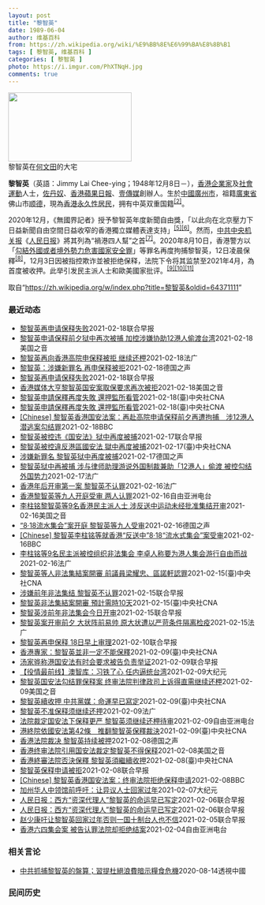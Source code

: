 ```yaml
---
layout: post
title: "黎智英"
date: 1989-06-04
author: 维基百科
from: https://zh.wikipedia.org/wiki/%E9%BB%8E%E6%99%BA%E8%8B%B1
tags: [ 黎智英, 维基百科 ]
categories: [ 黎智英 ]
photo: https://i.imgur.com/PhXTNqH.jpg
comments: true
---
```

<div class="mw-parser-output"><div id="noteTA-3146cf78" class="noteTA"><div class="noteTA-group"><div data-noteta-group-source="module" data-noteta-group="IT"></div></div><div class="noteTA-local"><div data-noteta-code="zh:巧克力; zh-tw:巧克力; zh-hk:朱古力; zh-cn:巧克力;"></div><div data-noteta-code="zh-tw:黑道; zh-hk:黑社會; zh-cn:黑社会;"></div><div data-noteta-code="zh-tw:飯店; zh-hk:酒店; zh-cn:饭店;"></div><div data-noteta-code="zh-tw:伍佛維茲; zh-hk:沃夫維茲 ;zh-cn:沃尔福威茨;"></div></div></div>

<div class="thumb tright"><div class="thumbinner" style="width:252px;"><a href="/wiki/File:Jimmy_Lai_Chee-ying_home_in_Ho_Man_Tin_20200418.png" class="image"><img alt="" src="//upload.wikimedia.org/wikipedia/commons/thumb/9/9f/Jimmy_Lai_Chee-ying_home_in_Ho_Man_Tin_20200418.png/250px-Jimmy_Lai_Chee-ying_home_in_Ho_Man_Tin_20200418.png" decoding="async" width="250" height="140" class="thumbimage" srcset="//upload.wikimedia.org/wikipedia/commons/thumb/9/9f/Jimmy_Lai_Chee-ying_home_in_Ho_Man_Tin_20200418.png/375px-Jimmy_Lai_Chee-ying_home_in_Ho_Man_Tin_20200418.png 1.5x, //upload.wikimedia.org/wikipedia/commons/thumb/9/9f/Jimmy_Lai_Chee-ying_home_in_Ho_Man_Tin_20200418.png/500px-Jimmy_Lai_Chee-ying_home_in_Ho_Man_Tin_20200418.png 2x" data-file-width="861" data-file-height="481"></a>  <div class="thumbcaption"><div class="magnify"><a href="/wiki/File:Jimmy_Lai_Chee-ying_home_in_Ho_Man_Tin_20200418.png" class="internal" title="放大"></a></div>黎智英在<a href="/wiki/%E4%BD%95%E6%96%87%E7%94%B0" title="何文田">何文田</a>的大宅</div></div></div>
<p><b>黎智英</b>（英語：<span lang="en">Jimmy Lai Chee-ying</span>；1948年12月8日<span class="useeditintro" title="Template:BLP editintro">－</span>），<a href="/wiki/%E9%A6%99%E6%B8%AF" title="香港">香港</a><a href="/wiki/%E4%BC%81%E4%B8%9A%E5%AE%B6" title="企业家">企業家</a>及<a href="/wiki/%E7%A4%BE%E6%9C%83%E9%81%8B%E5%8B%95" title="社會運動">社會運動</a>人士，<a href="/wiki/%E4%BD%90%E4%B8%B9%E5%A5%B4" title="佐丹奴">佐丹奴</a>、<a href="/wiki/%E8%98%8B%E6%9E%9C%E6%97%A5%E5%A0%B1_(%E9%A6%99%E6%B8%AF)" title="蘋果日報 (香港)">香港蘋果日報</a>、<a href="/wiki/%E5%A3%B9%E5%82%B3%E5%AA%92" title="壹傳媒">壹傳媒</a>創辦人。生於<a href="/wiki/%E4%B8%AD%E8%8F%AF%E6%B0%91%E5%9C%8B_(%E5%A4%A7%E9%99%B8%E6%99%82%E6%9C%9F)" class="mw-redirect" title="中華民國 (大陸時期)">中國</a><a href="/wiki/%E5%BB%A3%E5%B7%9E%E5%B8%82_(%E4%B8%AD%E8%8F%AF%E6%B0%91%E5%9C%8B)" title="廣州市 (中華民國)">廣州市</a>，祖籍<a href="/wiki/%E5%BB%A3%E6%9D%B1%E7%9C%81_(%E4%B8%AD%E8%8F%AF%E6%B0%91%E5%9C%8B)" title="廣東省 (中華民國)">廣東省</a>佛山市<a href="/wiki/%E9%A1%BA%E5%BE%B7" class="mw-redirect" title="顺德">顺德</a>，現為<a href="/wiki/%E9%A6%99%E6%B8%AF%E5%B1%85%E6%B0%91#永久性居民" title="香港居民">香港永久性居民</a>，拥有中英双重国籍<sup id="cite_ref-a1_3-2" class="reference"><a href="#cite_note-a1-3">[2]</a></sup>。
</p><p>2020年12月，《無國界記者》授予黎智英年度新聞自由獎，「以此向在北京壓力下日益新聞自由空間日益收窄的香港獨立媒體表達支持」<sup id="cite_ref-7" class="reference"><a href="#cite_note-7">[5]</a></sup><sup id="cite_ref-8" class="reference"><a href="#cite_note-8">[6]</a></sup>。然而，<a href="/wiki/%E4%B8%AD%E5%85%B1%E4%B8%AD%E5%A4%AE%E6%9C%BA%E5%85%B3%E6%8A%A5" title="中共中央机关报">中共中央机关报</a>《<a href="/wiki/%E4%BA%BA%E6%B0%91%E6%97%A5%E6%8A%A5" title="人民日报">人民日报</a>》將其列為“禍港四人幫”之首<sup id="cite_ref-9" class="reference"><a href="#cite_note-9">[7]</a></sup>。2020年8月10日，香港警方以「<a href="/wiki/%E4%B8%AD%E8%8F%AF%E4%BA%BA%E6%B0%91%E5%85%B1%E5%92%8C%E5%9C%8B%E9%A6%99%E6%B8%AF%E7%89%B9%E5%88%A5%E8%A1%8C%E6%94%BF%E5%8D%80%E7%B6%AD%E8%AD%B7%E5%9C%8B%E5%AE%B6%E5%AE%89%E5%85%A8%E6%B3%95" title="中華人民共和國香港特別行政區維護國家安全法">勾結外國或者境外勢力危害國家安全罪</a>」等罪名再度拘捕黎智英，12日凌晨保釋<sup id="cite_ref-10" class="reference"><a href="#cite_note-10">[8]</a></sup>，12月3日因被指控欺诈並被拒绝保释，法院下令将其监禁至2021年4月，為首度被收押。此举引发民主派人士和歐美國家批评。<sup id="cite_ref-11" class="reference"><a href="#cite_note-11">[9]</a></sup><sup id="cite_ref-12" class="reference"><a href="#cite_note-12">[10]</a></sup><sup id="cite_ref-over100_13-0" class="reference"><a href="#cite_note-over100-13">[11]</a></sup>
</p>
</div><noscript><img src="//zh.wikipedia.org/wiki/Special:CentralAutoLogin/start?type=1x1" alt="" title="" width="1" height="1" style="border: none; position: absolute;"></noscript>
<div class="printfooter">取自“<a dir="ltr" href="https://zh.wikipedia.org/w/index.php?title=黎智英&amp;oldid=64371111">https://zh.wikipedia.org/w/index.php?title=黎智英&amp;oldid=64371111</a>”</div><div id="recent-news"><h3>最近动态</h3><ul><li><a href="https://nodebe4.github.io/waimei/2021-02-18/%E9%BB%8E%E6%99%BA%E8%8B%B1%E5%86%8D%E7%94%B3%E8%AF%B7%E4%BF%9D%E9%87%8A%E5%A4%B1%E8%B4%A5" title="黎智英再申请保释失败—— 香港壹传媒创办人黎智英今天（18日）再到法院提出保释申请，但不被法官批准，黎智英继续被还押。 据香港《明报》报道，黎智英就欺诈罪，以及违反《香港国安法》的案件提出保释申...">黎智英再申请保释失败</a><time>2021-02-18</time><a class="tag">联合早报</a></li>
<li><a href="https://nodebe4.github.io/waimei/2021-02-18/%E9%BB%8E%E6%99%BA%E8%8B%B1%E7%94%B3%E8%AF%B7%E4%BF%9D%E9%87%8A%E5%89%8D%E5%A4%95%E7%8B%B1%E4%B8%AD%E5%86%8D%E6%AC%A1%E8%A2%AB%E6%8D%95-%E5%8A%A0%E6%8E%A7%E6%B6%89%E5%AB%8C%E5%8D%8F%E5%8A%A912%E6%B8%AF%E4%BA%BA%E5%81%B7%E6%B8%A1%E5%8F%B0%E6%B9%BE" title="黎智英申请保释前夕狱中再次被捕 加控涉嫌协助12港人偷渡台湾—— Thu, 18 Feb 2021 18:34:57 GMT 香港壹传媒创办人黎智英被控《港区国安法》”勾结罪”等罪名，2月18日...">黎智英申请保释前夕狱中再次被捕 加控涉嫌协助12港人偷渡台湾</a><time>2021-02-18</time><a class="tag">美国之音</a></li>
<li><a href="https://nodebe4.github.io/waimei/2021-02-18/%E9%BB%8E%E6%99%BA%E8%8B%B1%E5%86%8D%E5%90%91%E9%A6%99%E6%B8%AF%E9%AB%98%E9%99%A2%E7%94%B3%E4%BF%9D%E9%87%8A%E8%A2%AB%E6%8B%92-%E7%BB%A7%E7%BB%AD%E8%BF%98%E6%9F%99" title="黎智英再向香港高院申保释被拒 继续还柙—— 18/02/2021 - 15:25 香港壹传媒创办人黎智英被指违反《港区国安法》，去年12月23日获香港高等法院指定法官李运腾批准保释，港府律政司后...">黎智英再向香港高院申保释被拒 继续还柙</a><time>2021-02-18</time><a class="tag">法广</a></li>
<li><a href="https://nodebe4.github.io/waimei/2021-02-18/%E9%BB%8E%E6%99%BA%E8%8B%B1-%E6%B6%89%E5%AB%8C%E6%96%B0%E7%BD%AA%E5%90%8D-%E5%86%8D%E7%94%B3%E4%BF%9D%E9%87%8A%E8%A2%AB%E6%8B%92" title="黎智英：涉嫌新罪名 再申保释被拒—— 洪沙 （综合报道）2021-02-18T14:10:57.610Z 壹传媒创办人黎智英 （德国之声中文网）据《明报》等港媒报道，壹传媒创办人黎智英2月18日...">黎智英：涉嫌新罪名 再申保释被拒</a><time>2021-02-18</time><a class="tag">德国之声</a></li>
<li><a href="https://nodebe4.github.io/waimei/2021-02-18/%E9%BB%8E%E6%99%BA%E8%8B%B1%E5%86%8D%E7%94%B3%E8%AF%B7%E4%BF%9D%E9%87%8A%E5%A4%B1%E8%B4%A5" title="黎智英再申请保释失败—— 香港壹传媒创办人黎智英今天（18日）再到法院提出保释申请，但不被法官批准，黎智英继续被还押。 据香港《明报》报道，黎智英就欺诈罪，以及违反《香港国安法》的案件提出保释申...">黎智英再申请保释失败</a><time>2021-02-18</time><a class="tag">联合早报</a></li>
<li><a href="https://nodebe4.github.io/waimei/2021-02-18/%E9%A6%99%E6%B8%AF%E5%AA%92%E4%BD%93%E5%A4%A7%E4%BA%A8%E9%BB%8E%E6%99%BA%E8%8B%B1%E5%9B%BD%E5%AE%89%E6%A1%88%E5%8F%96%E4%BF%9D%E8%A6%81%E6%B1%82%E5%86%8D%E6%AC%A1%E8%A2%AB%E6%8B%92" title="香港媒体大亨黎智英国安案取保要求再次被拒—— Thu, 18 Feb 2021 11:04:39 GMT 香港壹傳媒創辦人黎智英2021年2月9日離開終審法院（路透社照片） 香港高等法院星期四（...">香港媒体大亨黎智英国安案取保要求再次被拒</a><time>2021-02-18</time><a class="tag">美国之音</a></li>
<li><a href="https://nodebe4.github.io/waimei/2021-02-18/%E9%BB%8E%E6%99%BA%E8%8B%B1%E7%94%B3%E8%AB%8B%E4%BF%9D%E9%87%8B%E5%86%8D%E5%BA%A6%E5%A4%B1%E6%95%97-%E9%82%84%E6%8A%BC%E7%9B%A3%E6%89%80%E7%9C%8B%E7%AE%A1" title="黎智英申請保釋再度失敗 還押監所看管—— 香港壹傳媒集團創辦人黎智英（右）先前因涉嫌詐欺及違反港區維護國安法被警方逮捕，之後被起訴，期間一直被扣押。（圖取自立場新聞） （中央社記者張謙香港18日...">黎智英申請保釋再度失敗 還押監所看管</a><time>2021-02-18</time><a class="tag">(臺)中央社CNA</a></li>
<li><a href="https://nodebe4.github.io/waimei/2021-02-18/%E9%BB%8E%E6%99%BA%E8%8B%B1%E7%94%B3%E8%AB%8B%E4%BF%9D%E9%87%8B%E5%86%8D%E5%BA%A6%E5%A4%B1%E6%95%97-%E9%82%84%E6%8A%BC%E7%9B%A3%E6%89%80%E7%9C%8B%E7%AE%A1" title="黎智英申請保釋再度失敗 還押監所看管—— （中央社記者張謙香港18日電）香港壹傳媒集團創辦人黎智英先前因涉嫌詐欺及違反港區維護國安法被警方逮捕，之後被起訴，期間一直被扣押。他今天向法庭申請保釋再...">黎智英申請保釋再度失敗  還押監所看管</a><time>2021-02-18</time><a class="tag">(臺)中央社CNA</a></li>
<li><a href="https://nodebe4.github.io/waimei/2021-02-18/Chinese-%E9%BB%8E%E6%99%BA%E8%8B%B1%E9%A6%99%E6%B8%AF%E5%9B%BD%E5%AE%89%E6%B3%95%E6%A1%88-%E5%86%8D%E8%B5%B4%E9%AB%98%E9%99%A2%E7%94%B3%E8%AF%B7%E4%BF%9D%E9%87%8A%E5%89%8D%E5%A4%95%E5%86%8D%E9%81%AD%E6%8B%98%E6%8D%95-%E6%B6%8912%E6%B8%AF%E4%BA%BA%E6%BD%9C%E9%80%83%E6%A1%88%E5%8B%BE%E7%BB%93%E7%BD%AA" title="[Chinese] 黎智英香港国安法案：再赴高院申请保释前夕再遭拘捕　涉12港人潜逃案勾结罪—— 黎智英香港国安法案：再赴高院申请保释前夕再遭拘捕　涉12港人潜逃案勾结罪 54 分钟前 图像来源...">[Chinese] 黎智英香港国安法案：再赴高院申请保释前夕再遭拘捕　涉12港人潜逃案勾结罪</a><time>2021-02-18</time><a class="tag">BBC</a></li>
<li><a href="https://nodebe4.github.io/waimei/2021-02-17/%E9%BB%8E%E6%99%BA%E8%8B%B1%E8%A2%AB%E6%8E%A7%E8%BF%9D-%E5%9B%BD%E5%AE%89%E6%B3%95-%E7%8B%B1%E4%B8%AD%E5%86%8D%E5%BA%A6%E8%A2%AB%E6%8D%95" title="黎智英被控违《国安法》狱中再度被捕—— 香港壹传媒集团创办人黎智英因违反《香港国安法》，前天（16日）据报在已被羁押的情况下再度被警方拘捕，罪名是涉嫌“串谋勾结外国或者境外势力危害国家安全”及“...">黎智英被控违《国安法》狱中再度被捕</a><time>2021-02-17</time><a class="tag">联合早报</a></li>
<li><a href="https://nodebe4.github.io/waimei/2021-02-17/%E9%BB%8E%E6%99%BA%E8%8B%B1%E8%A2%AB%E6%8E%A7%E9%81%95%E5%8F%8D%E6%B8%AF%E5%8D%80%E5%9C%8B%E5%AE%89%E6%B3%95-%E7%8D%84%E4%B8%AD%E5%86%8D%E5%BA%A6%E8%A2%AB%E6%8D%95" title="黎智英被控違反港區國安法 獄中再度被捕—— （中央社記者張謙香港17日電）據報導，香港壹傳媒集團創辦人黎智英因違反「港區國安法」，16日在已被羈押的情況下再度被港警拘捕，罪名則是涉嫌「串謀勾結外...">黎智英被控違反港區國安法 獄中再度被捕</a><time>2021-02-17</time><a class="tag">(臺)中央社CNA</a></li>
<li><a href="https://nodebe4.github.io/waimei/2021-02-17/%E6%B6%89%E5%AB%8C%E6%96%B0%E7%BD%AA%E5%90%8D-%E9%BB%8E%E6%99%BA%E8%8B%B1%E7%8B%B1%E4%B8%AD%E5%86%8D%E5%BA%A6%E8%A2%AB%E6%8D%95" title="涉嫌新罪名 黎智英狱中再度被捕—— 洪沙 （综合报道）2021-02-17T14:43:00.062Z 壹传媒创办人黎智英 （德国之声中文网）据香港《明报》报道，昨天（2月16日），香港警方在狱...">涉嫌新罪名 黎智英狱中再度被捕</a><time>2021-02-17</time><a class="tag">德国之声</a></li>
<li><a href="https://nodebe4.github.io/waimei/2021-02-17/%E9%BB%8E%E6%99%BA%E8%8B%B1%E7%8B%B1%E4%B8%AD%E5%86%8D%E8%A2%AB%E6%8D%95-%E6%B6%89%E4%B8%8E%E5%BE%8B%E5%B8%88%E5%8A%A9%E7%90%86%E6%B8%B8%E8%AF%B4%E5%A4%96%E5%9B%BD%E5%88%B6%E8%A3%81%E5%85%BC%E5%8A%A9-12%E6%B8%AF%E4%BA%BA-%E5%81%B7%E6%B8%A1-%E8%A2%AB%E6%8E%A7%E5%8B%BE%E7%BB%93%E5%A4%96%E5%9B%BD%E5%8A%BF%E5%8A%9B" title="黎智英狱中再被捕 涉与律师助理游说外国制裁兼助「12港人」偷渡 被控勾结外国势力—— 17/02/2021 - 12:44 一名律师楼助理涉嫌与壹传媒人创办人黎智英等人进行众筹和国际游说，谋求制...">黎智英狱中再被捕 涉与律师助理游说外国制裁兼助「12港人」偷渡 被控勾结外国势力</a><time>2021-02-17</time><a class="tag">法广</a></li>
<li><a href="https://nodebe4.github.io/waimei/2021-02-16/%E9%A6%99%E6%B8%AF%E5%B9%B4%E5%90%8E%E5%BC%80%E5%AE%A1%E7%AC%AC%E4%B8%80%E6%A1%88-%E9%BB%8E%E6%99%BA%E8%8B%B1%E4%B8%8D%E8%AE%A4%E7%BD%AA" title="香港年后开审第一案 黎智英不认罪—— 17/02/2021 - 00:26 香港春节假期后开审的第一案，是九名民主派人士参与2019年反送中运动“八一八流水式集会”，他们被指控组织未经批准的集结...">香港年后开审第一案 黎智英不认罪</a><time>2021-02-16</time><a class="tag">法广</a></li>
<li><a href="https://nodebe4.github.io/waimei/2021-02-16/%E9%A6%99%E6%B8%AF%E9%BB%8E%E6%99%BA%E8%8B%B1%E7%AD%89%E4%B9%9D%E4%BA%BA%E5%BC%80%E5%BA%AD%E5%8F%97%E5%AE%A1-%E4%B8%A4%E4%BA%BA%E8%AE%A4%E7%BD%AA" title="香港黎智英等九人开庭受审 两人认罪—— 香港壹传媒创办人黎智英、香港民主党前主席兼资深大律师李柱铭等九人涉嫌“参与或组织未经批准集结”一案星期二开审。前立法会议员区诺轩及梁耀忠认罪。 香港警方去...">香港黎智英等九人开庭受审  两人认罪</a><time>2021-02-16</time><a class="tag">自由亚洲电台</a></li>
<li><a href="https://nodebe4.github.io/waimei/2021-02-16/%E6%9D%8E%E6%9F%B1%E9%93%AD%E9%BB%8E%E6%99%BA%E8%8B%B1%E7%AD%899%E5%90%8D%E9%A6%99%E6%B8%AF%E6%B0%91%E4%B8%BB%E6%B4%BE%E4%BA%BA%E5%A3%AB-%E6%B6%89%E5%8F%8D%E9%80%81%E4%B8%AD%E8%BF%90%E5%8A%A8%E6%9C%AA%E7%BB%8F%E6%89%B9%E5%87%86%E9%9B%86%E7%BB%93%E5%BC%80%E5%AE%A1" title="李柱铭黎智英等9名香港民主派人士 涉反送中运动未经批准集结开审—— Tue, 16 Feb 2021 17:22:53 GMT 民主派前立法会议员梁国雄（左二起），李卓人，何俊仁，何秀兰，因参与...">李柱铭黎智英等9名香港民主派人士 涉反送中运动未经批准集结开审</a><time>2021-02-16</time><a class="tag">美国之音</a></li>
<li><a href="https://nodebe4.github.io/waimei/2021-02-16/8-18%E6%B5%81%E6%B0%B4%E9%9B%86%E4%BC%9A-%E6%A1%88%E5%BC%80%E5%BA%AD-%E9%BB%8E%E6%99%BA%E8%8B%B1%E7%AD%89%E4%B9%9D%E4%BA%BA%E5%8F%97%E5%AE%A1" title="“8·18流水集会”案开庭&nbsp;黎智英等九人受审—— 叶宣（综合报道）2021-02-16T11:35:16.522Z （德国之声中文网）周二（2月16日）开审的案件，围绕2019年8月18日香港民...">“8·18流水集会”案开庭 黎智英等九人受审</a><time>2021-02-16</time><a class="tag">德国之声</a></li>
<li><a href="https://nodebe4.github.io/waimei/2021-02-16/Chinese-%E9%BB%8E%E6%99%BA%E8%8B%B1%E6%9D%8E%E6%9F%B1%E9%93%AD%E7%AD%89%E5%B0%B1%E9%A6%99%E6%B8%AF-%E5%8F%8D%E9%80%81%E4%B8%AD-8-18-%E6%B5%81%E6%B0%B4%E5%BC%8F%E9%9B%86%E4%BC%9A-%E6%A1%88%E5%8F%97%E5%AE%A1" title="[Chinese] 黎智英李柱铭等就香港“反送中”8·18“流水式集会”案受审—— 黎智英李柱铭等就香港“反送中”8·18“流水式集会”案受审 20 分钟前 &amp;lt;img srcset...">[Chinese] 黎智英李柱铭等就香港“反送中”8·18“流水式集会”案受审</a><time>2021-02-16</time><a class="tag">BBC</a></li>
<li><a href="https://nodebe4.github.io/waimei/2021-02-16/%E6%9D%8E%E6%9F%B1%E9%93%AD%E7%AD%899%E5%90%8D%E6%B0%91%E4%B8%BB%E6%B4%BE%E8%A2%AB%E6%8E%A7%E7%BB%84%E7%BB%87%E9%9D%9E%E6%B3%95%E9%9B%86%E4%BC%9A-%E6%9D%8E%E5%8D%93%E4%BA%BA%E7%A7%B0%E8%A6%81%E4%B8%BA%E6%B8%AF%E4%BA%BA%E9%9B%86%E4%BC%9A%E6%B8%B8%E8%A1%8C%E8%87%AA%E7%94%B1%E8%80%8C%E6%88%98" title="李柱铭等9名民主派被控组织非法集会 李卓人称要为港人集会游行自由而战—— 16/02/2021 - 08:06 壹传媒集团创办人黎智英和民主党前主席李柱铭、何俊仁等九名民主派领军人士因前年的「8...">李柱铭等9名民主派被控组织非法集会 李卓人称要为港人集会游行自由而战</a><time>2021-02-16</time><a class="tag">法广</a></li>
<li><a href="https://nodebe4.github.io/waimei/2021-02-15/%E9%BB%8E%E6%99%BA%E8%8B%B1%E7%AD%89%E4%BA%BA%E9%9D%9E%E6%B3%95%E9%9B%86%E7%B5%90%E6%A1%88%E9%96%8B%E5%AF%A9-%E5%89%8D%E8%AD%B0%E5%93%A1%E6%A2%81%E8%80%80%E5%BF%A0-%E5%8D%80%E8%AB%BE%E8%BB%92%E8%AA%8D%E7%BD%AA" title="黎智英等人非法集結案開審 前議員梁耀忠、區諾軒認罪—— 香港壹傳媒集團創辦人黎智英（右）等9人涉非法集結案16日早上開審，據報導，前立法會議員梁耀忠和區諾軒在庭上認罪，黎智英等其他7人不認罪。（...">黎智英等人非法集結案開審 前議員梁耀忠、區諾軒認罪</a><time>2021-02-15</time><a class="tag">(臺)中央社CNA</a></li>
<li><a href="https://nodebe4.github.io/waimei/2021-02-15/%E6%B6%89%E5%AB%8C%E5%89%8D%E5%B9%B4%E9%9D%9E%E6%B3%95%E9%9B%86%E7%BB%93-%E9%BB%8E%E6%99%BA%E8%8B%B1%E4%B8%8D%E8%AE%A4%E7%BD%AA" title="涉嫌前年非法集结 黎智英不认罪—— 壹传媒创始人黎智英与八名民主派人士被控于前年8月18日参与及组织民阵集会的未经批准集结，今天（16日）上午在西九龙裁判法院开审。 据《星岛日报》报道，九人中仅...">涉嫌前年非法集结 黎智英不认罪</a><time>2021-02-15</time><a class="tag">联合早报</a></li>
<li><a href="https://nodebe4.github.io/waimei/2021-02-15/%E9%BB%8E%E6%99%BA%E8%8B%B1%E9%9D%9E%E6%B3%95%E9%9B%86%E7%B5%90%E6%A1%88%E9%96%8B%E5%AF%A9-%E9%A0%90%E8%A8%88%E9%9C%80%E6%99%8210%E5%A4%A9" title="黎智英非法集結案開審 預計需時10天—— （中央社記者張謙香港16日電）香港壹傳媒集團創辦人黎智英等9名泛民主派人士涉嫌於2019年參與、組織或煽惑參與未經批准集結，案件今早審訊，預料需時10天...">黎智英非法集結案開審 預計需時10天</a><time>2021-02-15</time><a class="tag">(臺)中央社CNA</a></li>
<li><a href="https://nodebe4.github.io/waimei/2021-02-15/%E9%BB%8E%E6%99%BA%E8%8B%B1%E6%B6%89%E5%89%8D%E5%B9%B4%E9%9D%9E%E6%B3%95%E9%9B%86%E4%BC%9A%E4%BB%8A%E6%97%A5%E5%BC%80%E5%AE%A1" title="黎智英涉前年非法集会今日开审—— 壹传媒创始人黎智英涉前年8月18日参与民阵集会的案件今早（16日）在香港西九龙裁判法院开审。控辩双方将就公众集会是否须先获得警方批准、展开法律争拗，整个聆讯估计...">黎智英涉前年非法集会今日开审</a><time>2021-02-15</time><a class="tag">联合早报</a></li>
<li><a href="https://nodebe4.github.io/waimei/2021-02-15/%E9%BB%8E%E6%99%BA%E8%8B%B1%E6%A1%88%E5%BC%80%E5%AE%A1%E5%89%8D%E5%A4%95-%E5%A4%A7%E7%8A%B6%E9%98%B5%E5%89%8D%E6%98%93%E5%B8%85-%E5%8E%9F%E5%A4%A7%E7%8A%B6%E9%81%AD%E4%BB%A5%E4%B8%A5%E8%8B%9B%E6%9D%A1%E4%BB%B6%E9%9A%94%E7%A6%BB%E6%A3%80%E7%96%AB" title="黎智英案开审前夕 大状阵前易帅 原大状遭以严苛条件隔离检疫—— 15/02/2021 - 11:22 包括壹集团创办人黎智英在内的九名民主派领军人物的参与和组织非法集会案明(16日)天开审，但代...">黎智英案开审前夕 大状阵前易帅 原大状遭以严苛条件隔离检疫</a><time>2021-02-15</time><a class="tag">法广</a></li>
<li><a href="https://nodebe4.github.io/waimei/2021-02-10/%E9%BB%8E%E6%99%BA%E8%8B%B1%E5%86%8D%E7%94%B3%E4%BF%9D%E9%87%8A-18%E6%97%A5%E6%97%A9%E4%B8%8A%E5%AE%A1%E7%90%86" title="黎智英再申保释 18日早上审理—— 香港终审法院周二（9日）拒绝黎智英此前的保释后，黎智英昨天（10日）再次向高院提出保释申请。图为黎智英周二抵达香港终审法院时照片。（路透社） 壹传媒创办人黎智...">黎智英再申保释 18日早上审理</a><time>2021-02-10</time><a class="tag">联合早报</a></li>
<li><a href="https://nodebe4.github.io/waimei/2021-02-09/%E9%A6%99%E6%B8%AF%E5%B0%88%E5%AE%B6-%E9%BB%8E%E6%99%BA%E8%8B%B1%E4%B8%A6%E9%9D%9E%E4%B8%80%E5%AE%9A%E4%B8%8D%E8%83%BD%E4%BF%9D%E9%87%8B" title="香港專家：黎智英並非一定不能保釋—— （中央社記者張謙香港10日電）香港終審法院昨天推翻壹傳媒集團創辦人黎智英稍早前獲准保釋的裁決。此事引起廣泛討論，有專家今天說，終院的判決有其合理性，但黎智英...">香港專家：黎智英並非一定不能保釋</a><time>2021-02-09</time><a class="tag">(臺)中央社CNA</a></li>
<li><a href="https://nodebe4.github.io/waimei/2021-02-09/%E6%B1%A4%E5%AE%B6%E9%AA%85%E7%A7%B0%E6%B8%AF%E5%9B%BD%E5%AE%89%E6%B3%95%E6%9C%89%E6%97%B6%E4%BC%9A%E8%A6%81%E6%B1%82%E8%A2%AB%E5%91%8A%E8%B4%9F%E8%B4%A3%E4%B8%BE%E8%AF%81" title="汤家骅称港国安法有时会要求被告负责举证—— 香港壹传媒集团创办人黎智英被控违反《香港国安法》的案件，终审法院昨裁定律政司就黎智英保释的上诉得直，裁决指国安法第42条对保释的门槛，较一般法例严格得...">汤家骅称港国安法有时会要求被告负责举证</a><time>2021-02-09</time><a class="tag">联合早报</a></li>
<li><a href="https://nodebe4.github.io/waimei/2021-02-09/%E5%BD%B9%E6%83%85%E6%9C%80%E5%89%8D%E7%BA%BF-%E6%BE%B3%E6%99%BA%E5%BA%93-%E4%B9%A0%E9%93%81%E4%BA%86%E5%BF%83-%E4%BB%BB%E5%86%85%E9%80%BC%E7%BB%9F%E5%8F%B0%E6%B9%BE" title="【役情最前线】澳智库：习铁了心 任内逼统台湾—— 【大纪元2021年02月10日讯】（大纪元香港新闻中心报导）香港终审法院撤销保释，壹传媒创办人黎智英无法回家过年；香港停止承认双重国籍，英恐无法...">【役情最前线】澳智库：习铁了心 任内逼统台湾</a><time>2021-02-09</time><a class="tag">大纪元</a></li>
<li><a href="https://nodebe4.github.io/waimei/2021-02-09/%E9%BB%8E%E6%99%BA%E8%8B%B1%E5%9B%BD%E5%AE%89%E6%B3%95%E5%8B%BE%E7%BB%93%E7%BD%AA%E4%BF%9D%E9%87%8A%E6%A1%88-%E7%BB%88%E5%AE%A1%E6%B3%95%E9%99%A2%E5%88%A4%E5%BE%8B%E6%94%BF%E5%8F%B8%E4%B8%8A%E8%AF%89%E5%BE%97%E7%9B%B4%E9%9C%80%E7%BB%A7%E7%BB%AD%E8%BF%98%E6%9F%99" title="黎智英国安法勾结罪保释案 终审法院判律政司上诉得直需继续还柙—— Tue, 09 Feb 2021 18:35:36 GMT 香港壹传媒创办人黎智英2021年2月9日离开终审法院(路透社照片) ...">黎智英国安法勾结罪保释案 终审法院判律政司上诉得直需继续还柙</a><time>2021-02-09</time><a class="tag">美国之音</a></li>
<li><a href="https://nodebe4.github.io/waimei/2021-02-09/%E9%BB%8E%E6%99%BA%E8%8B%B1%E7%BA%8C%E6%94%B6%E6%8A%BC-%E4%B8%AD%E5%85%B1%E9%BB%A8%E5%AA%92-%E5%91%BD%E9%81%8B%E6%97%A9%E5%B7%B2%E5%AF%AB%E5%AE%9A" title="黎智英續收押 中共黨媒：命運早已寫定—— （中央社台北9日電）香港終審法院今天推翻壹傳媒集團創辦人黎智英的保釋裁決，黎智英繼續收押。終審法院這項裁決前，黨媒人民日報3天前發文斷言稱，「叛國亂港黎...">黎智英續收押 中共黨媒：命運早已寫定</a><time>2021-02-09</time><a class="tag">(臺)中央社CNA</a></li>
<li><a href="https://nodebe4.github.io/waimei/2021-02-09/%E9%BB%8E%E6%99%BA%E8%8B%B1%E4%B8%8D%E5%87%86%E4%BF%9D%E9%87%8A%E9%A1%BB%E7%BB%A7%E7%BB%AD%E8%BF%98%E6%8A%BC" title="黎智英不准保释须继续还押—— 09/02/2021 - 10:10 律政司就壹传媒创办人黎智英的国安法保释案件上诉，终审法院上周一开庭听罢陈词后，于今早10时颁下判词，裁定律政司上诉得直，撤销保...">黎智英不准保释须继续还押</a><time>2021-02-09</time><a class="tag">法广</a></li>
<li><a href="https://nodebe4.github.io/waimei/2021-02-09/%E6%B3%95%E9%99%A2%E8%A3%81%E5%AE%9A%E5%9B%BD%E5%AE%89%E6%B3%95%E4%B8%8B%E4%BF%9D%E9%87%8A%E6%9B%B4%E4%B8%A5-%E9%BB%8E%E6%99%BA%E8%8B%B1%E9%A1%BB%E7%BB%A7%E7%BB%AD%E8%BF%98%E6%9F%99%E5%BE%85%E5%AE%A1" title="法院裁定国安法下保释更严 黎智英须继续还柙待审—— 壹传媒创办人黎智英被控欺诈以及《港区国安法》的“勾结外国或境外势力危害国家安全”罪，高等法院早前获准他保释，但律政司随即提出上诉，终审法院周二...">法院裁定国安法下保释更严   黎智英须继续还柙待审</a><time>2021-02-09</time><a class="tag">自由亚洲电台</a></li>
<li><a href="https://nodebe4.github.io/waimei/2021-02-09/%E6%B8%AF%E7%B5%82%E9%99%A2%E4%BE%9D%E5%9C%8B%E5%AE%89%E6%B3%95%E7%AC%AC42%E6%A2%9D-%E6%8E%A8%E7%BF%BB%E9%BB%8E%E6%99%BA%E8%8B%B1%E4%BF%9D%E9%87%8B%E8%A3%81%E6%B1%BA" title="港終院依國安法第42條　推翻黎智英保釋裁決—— （中央社記者張謙香港9日電）香港終審法院今天推翻壹傳媒集團創辦人黎智英的保釋裁決，並指高等法院原審法官批准黎智英保釋時，錯誤將國安法第42條的問題...">港終院依國安法第42條　推翻黎智英保釋裁決</a><time>2021-02-09</time><a class="tag">(臺)中央社CNA</a></li>
<li><a href="https://nodebe4.github.io/waimei/2021-02-08/%E9%A6%99%E6%B8%AF%E6%B3%95%E9%99%A2%E8%A3%81%E5%86%B3-%E9%BB%8E%E6%99%BA%E8%8B%B1%E6%8C%81%E7%BB%AD%E8%A2%AB%E6%8A%BC" title="香港法院裁决 黎智英持续被押—— 2021-02-09T05:21:42.197Z 香港终审法院2月9日裁决结果出炉，将继续收押黎智英。 （德国之声中文网）香港终审法院星期二（2月9日）宣布对壹...">香港法院裁决 黎智英持续被押</a><time>2021-02-08</time><a class="tag">德国之声</a></li>
<li><a href="https://nodebe4.github.io/waimei/2021-02-08/%E9%A6%99%E6%B8%AF%E7%BB%88%E5%AE%A1%E6%B3%95%E9%99%A2%E5%BC%95%E7%94%A8%E5%9B%BD%E5%AE%89%E6%B3%95%E8%A3%81%E5%AE%9A%E9%BB%8E%E6%99%BA%E8%8B%B1%E4%B8%8D%E5%BE%97%E4%BF%9D%E9%87%8A" title="香港终审法院引用国安法裁定黎智英不得保释—— Tue, 09 Feb 2021 04:47:32 GMT 黎智英2021年2月9日乘囚车抵达香港终审法院（路透社） 香港终审法院裁定著名民主派人士...">香港终审法院引用国安法裁定黎智英不得保释</a><time>2021-02-08</time><a class="tag">美国之音</a></li>
<li><a href="https://nodebe4.github.io/waimei/2021-02-08/%E9%A6%99%E6%B8%AF%E7%B5%82%E5%AF%A9%E6%B3%95%E9%99%A2%E5%90%A6%E6%B1%BA%E4%BF%9D%E9%87%8B-%E9%BB%8E%E6%99%BA%E8%8B%B1%E9%A0%88%E7%B9%BC%E7%BA%8C%E6%94%B6%E6%8A%BC" title="香港終審法院否決保釋 黎智英須繼續收押—— 綜合電子媒體的報導，香港終審法院9日就壹傳媒集團創辦人黎智英（右）的保釋案宣判決，裁定律政司上訴勝訴，黎智英需要繼續收押。（圖取自立場新聞） （中央社...">香港終審法院否決保釋 黎智英須繼續收押</a><time>2021-02-08</time><a class="tag">(臺)中央社CNA</a></li>
<li><a href="https://nodebe4.github.io/waimei/2021-02-08/%E9%BB%8E%E6%99%BA%E8%8B%B1%E4%BF%9D%E9%87%8A%E7%94%B3%E8%AF%B7%E8%A2%AB%E6%8B%92" title="黎智英保释申请被拒—— 香港终审法院裁定壹传媒集团创办人黎智英因涉嫌违反《香港国安法》，不可以保释。图为黎智英9日上午抵达法院时聆听判词。（路透社） 香港终审法院就壹传媒集团创办人黎智英因涉嫌违...">黎智英保释申请被拒</a><time>2021-02-08</time><a class="tag">联合早报</a></li>
<li><a href="https://nodebe4.github.io/waimei/2021-02-08/Chinese-%E9%BB%8E%E6%99%BA%E8%8B%B1%E9%A6%99%E6%B8%AF%E5%9B%BD%E5%AE%89%E6%B3%95%E6%A1%88-%E7%BB%88%E5%AE%A1%E6%B3%95%E9%99%A2%E6%8B%92%E7%BB%9D%E4%BF%9D%E9%87%8A%E7%94%B3%E8%AF%B7" title="[Chinese] 黎智英香港国安法案：终审法院拒绝保释申请—— 黎智英香港国安法案：终审法院拒绝保释申请 17 分钟前 图像来源，Reuters 图像加注文字， 黎智英自去年12月3日起被收押...">[Chinese] 黎智英香港国安法案：终审法院拒绝保释申请</a><time>2021-02-08</time><a class="tag">BBC</a></li>
<li><a href="https://nodebe4.github.io/waimei/2021-02-07/%E5%8A%A0%E5%B7%9E%E5%8D%8E%E4%BA%BA%E4%B8%AD%E9%A2%86%E9%A6%86%E5%89%8D%E5%91%BC%E5%90%81-%E8%AE%A9%E5%BC%82%E8%AE%AE%E4%BA%BA%E5%A3%AB%E5%9B%9E%E5%AE%B6%E8%BF%87%E5%B9%B4" title="加州华人中领馆前呼吁：让异议人士回家过年—— 【大纪元2021年02月08日讯】（大纪元记者徐绣惠洛杉矶报导）周日（2月7日），洛杉矶中领馆前聚集了数十名华人齐呼吁：“让黎智英回家过年”、“让黄...">加州华人中领馆前呼吁：让异议人士回家过年</a><time>2021-02-07</time><a class="tag">大纪元</a></li>
<li><a href="https://nodebe4.github.io/waimei/2021-02-06/%E4%BA%BA%E6%B0%91%E6%97%A5%E6%8A%A5-%E8%A5%BF%E6%96%B9-%E8%B5%84%E6%B7%B1%E4%BB%A3%E7%90%86%E4%BA%BA-%E9%BB%8E%E6%99%BA%E8%8B%B1%E7%9A%84%E5%91%BD%E8%BF%90%E6%97%A9%E5%B7%B2%E5%86%99%E5%AE%9A" title="人民日报：西方“资深代理人”黎智英的命运早已写定—— 针对香港壹传媒创始人黎智英保释上诉案日前在香港终审法院开庭审理，人民日报发评论文章批评黎智英作为美西方势力的“资深代理人”，长期与境外敌对势...">人民日报：西方“资深代理人”黎智英的命运早已写定</a><time>2021-02-06</time><a class="tag">联合早报</a></li>
<li><a href="https://nodebe4.github.io/waimei/2021-02-06/%E4%BA%BA%E6%B0%91%E6%97%A5%E6%8A%A5-%E8%A5%BF%E6%96%B9-%E8%B5%84%E6%B7%B1%E4%BB%A3%E7%90%86%E4%BA%BA-%E9%BB%8E%E6%99%BA%E8%8B%B1%E7%9A%84%E5%91%BD%E8%BF%90%E6%97%A9%E5%B7%B2%E5%86%99%E5%AE%9A" title="人民日报：西方“资深代理人”黎智英的命运早已写定—— 针对香港壹传媒创始人黎智英保释上诉案日前在香港终审法院开庭审理，人民日报发评论文章批评黎智英作为美西方势力的“资深代理人”，长期与境外敌对势...">人民日报：西方“资深代理人”黎智英的命运早已写定</a><time>2021-02-06</time><a class="tag">联合早报</a></li>
<li><a href="https://nodebe4.github.io/waimei/2021-02-05/%E8%B5%B5%E5%B0%91%E5%BA%B7%E5%90%81%E8%AE%A9%E9%BB%8E%E6%99%BA%E8%8B%B1%E5%9B%9E%E5%AE%B6%E8%BF%87%E5%B9%B4%E5%90%A6%E5%88%99%E4%B8%80%E5%9B%BD%E5%8D%81%E5%88%B6%E5%8F%B0%E4%BA%BA%E4%B9%9F%E4%B8%8D%E4%BF%A1" title="赵少康吁让黎智英回家过年否则一国十制台人也不信—— 重回国民党的台湾媒体人赵少康今天（5日）呼吁北京与香港政府让壹传媒创办人黎智英回家过年，并担心如果香港“再这样搞下去”，不要说一国两制，就算是...">赵少康吁让黎智英回家过年否则一国十制台人也不信</a><time>2021-02-05</time><a class="tag">联合早报</a></li>
<li><a href="https://nodebe4.github.io/waimei/2021-02-04/%E9%A6%99%E6%B8%AF%E5%85%AD%E5%9B%9B%E9%9B%86%E4%BC%9A%E6%A1%88-%E8%A2%AB%E5%91%8A%E8%AE%A4%E7%BD%AA%E6%B3%95%E9%99%A2%E5%8D%B4%E6%8B%92%E7%BB%9D%E7%BB%93%E6%A1%88" title="香港六四集会案 被告认罪法院却拒绝结案—— 香港警方去年以疫情为理由禁止“六四”集会，但支联会仍呼吁市民自发到维园点烛光。支联会主席李卓人、前香港众志秘书长黄之锋以及壹传媒集团创办人黎智英等共2...">香港六四集会案   被告认罪法院却拒绝结案</a><time>2021-02-04</time><a class="tag">自由亚洲电台</a></li>
</ul></div><div id="open-opinion"><h3>相关言论</h3><ul><li><a href="https://nodebe4.github.io/opinion/2020-08-14/%E4%B8%AD%E5%85%B1%E6%8A%93%E6%8D%95%E9%BB%8E%E6%99%BA%E8%8B%B1%E7%9A%84%E7%9B%A4%E7%AE%97-%E7%BF%92%E6%8F%90%E6%9D%9C%E7%B5%95%E6%B5%AA%E8%B2%BB%E6%9A%97%E7%A4%BA%E7%B3%A7%E9%A3%9F%E5%8D%B1%E6%A9%9F/" title="透視中國">中共抓捕黎智英的盤算；習提杜絕浪費暗示糧食危機</a><time>2020-08-14</time><a class="tag">透視中國</a></li>
</ul></div><div id="mjls-record"><h3>民间历史</h3><ul></ul></div>